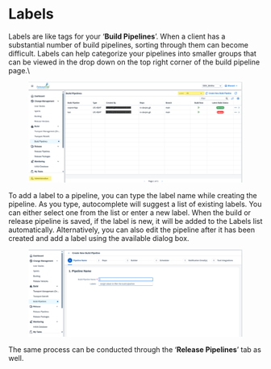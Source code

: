 # Labels

Labels are like tags for your ‘**Build Pipelines**’. When a client has a substantial number of build pipelines, sorting through them can become difficult. Labels can help categorize your pipelines into smaller groups that can be viewed in the drop down on the top right corner of the build pipeline page.\


<figure><img src="../../../.gitbook/assets/image (8) (1) (1) (1) (1) (1) (1) (1).png" alt=""><figcaption></figcaption></figure>

To add a label to a pipeline, you can type the label name while creating the pipeline. As you type, autocomplete will suggest a list of existing labels. You can either select one from the list or enter a new label. When the build or release pipeline is saved, if the label is new, it will be added to the Labels list automatically. Alternatively, you can also edit the pipeline after it has been created and add a label using the available dialog box.

<figure><img src="../../../.gitbook/assets/image (9) (1) (1) (1) (1) (1) (1).png" alt=""><figcaption></figcaption></figure>

The same process can be conducted through the ‘**Release Pipelines**’ tab as well.
